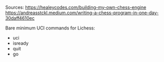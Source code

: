 Sources:
https://healeycodes.com/building-my-own-chess-engine
https://andreasstckl.medium.com/writing-a-chess-program-in-one-day-30daff4610ec


Bare minimum UCI commands for Lichess:
- uci
- isready
- quit
- go
